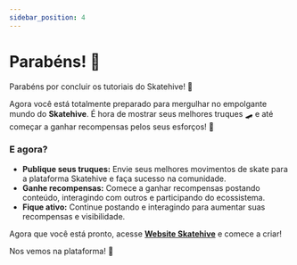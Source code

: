 ```yaml
---
sidebar_position: 4
---
```


# Parabéns! 🎉

Parabéns por concluir os tutoriais do Skatehive! 🎉

Agora você está totalmente preparado para mergulhar no empolgante mundo do **Skatehive**. É hora de mostrar seus melhores truques 🛹 e até começar a ganhar recompensas pelos seus esforços! 🤑

### E agora?
- **Publique seus truques:** Envie seus melhores movimentos de skate para a plataforma Skatehive e faça sucesso na comunidade.
- **Ganhe recompensas:** Comece a ganhar recompensas postando conteúdo, interagindo com outros e participando do ecossistema.
- **Fique ativo:** Continue postando e interagindo para aumentar suas recompensas e visibilidade.

Agora que você está pronto, acesse <a href="https://skatehive.app/" class="button-link" target="_blank">**Website Skatehive**</a> e comece a criar!

Nos vemos na plataforma! 👋
